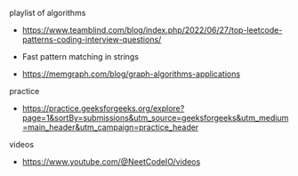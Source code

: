 playlist of algorithms

- https://www.teamblind.com/blog/index.php/2022/06/27/top-leetcode-patterns-coding-interview-questions/

- Fast pattern matching in strings 

- https://memgraph.com/blog/graph-algorithms-applications


practice 

- https://practice.geeksforgeeks.org/explore?page=1&sortBy=submissions&utm_source=geeksforgeeks&utm_medium=main_header&utm_campaign=practice_header

videos

 - https://www.youtube.com/@NeetCodeIO/videos
